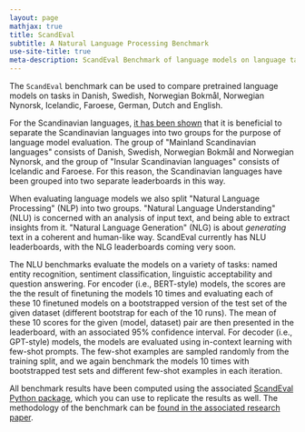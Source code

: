 ```yaml
---
layout: page
mathjax: true
title: ScandEval
subtitle: A Natural Language Processing Benchmark
use-site-title: true
meta-description: ScandEval Benchmark of language models on language tasks
---
```

The `ScandEval` benchmark can be used to compare pretrained language models on tasks in
Danish, Swedish, Norwegian Bokmål, Norwegian Nynorsk, Icelandic, Faroese, German, Dutch
and English.

For the Scandinavian languages, [it has been
shown](https://aclanthology.org/2023.nodalida-1.20/) that it is beneficial to separate
the Scandinavian languages into two groups for the purpose of language model
evaluation. The group of "Mainland Scandinavian languages" consists of Danish, Swedish,
Norwegian Bokmål and Norwegian Nynorsk, and the group of "Insular Scandinavian
languages" consists of Icelandic and Faroese. For this reason, the Scandinavian
languages have been grouped into two separate leaderboards in this way.

When evaluating language models we also split "Natural Language Processing" (NLP) into
two groups. "Natural Language Understanding" (NLU) is concerned with an analysis of
input text, and being able to extract insights from it. "Natural Language Generation"
(NLG) is about *generating* text in a coherent and human-like way. ScandEval currently
has NLU leaderboards, with the NLG leaderboards coming very soon.

The NLU benchmarks evaluate the models on a variety of tasks: named entity recognition,
sentiment classification, linguistic acceptability and question answering. For encoder
(i.e., BERT-style) models, the scores are the the result of finetuning the models 10
times and evaluating each of these 10 finetuned models on a bootstrapped version of the
test set of the given dataset (different bootstrap for each of the 10 runs). The mean
of these 10 scores for the given (model, dataset) pair are then presented in the
leaderboard, with an associated 95% confidence interval. For decoder (i.e., GPT-style)
models, the models are evaluated using in-context learning with few-shot prompts. The
few-shot examples are sampled randomly from the training split, and we again benchmark
the models 10 times with bootstrapped test sets and different few-shot examples in each
iteration.

All benchmark results have been computed using the associated [ScandEval Python
package](https://github.com/ScandEval/ScandEval), which you can use to replicate the
results as well. The methodology of the benchmark can be [found in the associated
research paper](https://aclanthology.org/2023.nodalida-1.20/).
